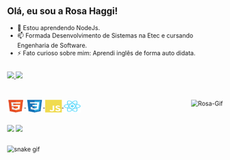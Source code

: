 ## Olá, eu sou a Rosa Haggi!

- 🌱 Estou aprendendo NodeJs.
- 📫 Formada Desenvolvimento de Sistemas na Etec e cursando Engenharia de Software.
- ⚡ Fato curioso sobre mim: Aprendi inglês de forma auto didata.

##

<div>
  <a href="https://github.com/rosahaggi">
  <img height="150em" src="https://github-readme-stats.vercel.app/api?username=rosahaggi&show_icons=true&theme=radical&include_all_commits=true&count_private=true"/>
    <img height="150em" src="https://github-readme-stats.vercel.app/api/top-langs/?username=rosa&layout=compact&langs_count=7&theme=radical"/>
</div>

##

<div style="display: inline_block"><br>
   <img align="center" alt="Rosa-HTML" height="30" width="40" src="https://raw.githubusercontent.com/devicons/devicon/master/icons/html5/html5-original.svg">
   <img align="center" alt="Rosa-CSS" height="30" width="40" src="https://raw.githubusercontent.com/devicons/devicon/master/icons/css3/css3-original.svg">
   <img align="center" alt="Rosa-Js" height="30" width="40" src="https://raw.githubusercontent.com/devicons/devicon/master/icons/javascript/javascript-plain.svg">
   <img align="center" alt="Rosa-React" height="30" width="40" src="https://raw.githubusercontent.com/devicons/devicon/master/icons/react/react-original.svg">
   <img align="right" alt="Rosa-Gif" height="200" widht="200" src="https://i.picasion.com/pic92/01e9adf9d109ea4c9f15650a599a480d.gif">
</div>

##

<div> 
      <a href="https://instagram.com/miranhanatech?igshid=OGQ5ZDc2ODk2ZA==" target="_blank"><img src="https://img.shields.io/badge/-Instagram-%23E4405F?style=for-the-badge&logo=instagram&logoColor=white" target="_blank"></a>
     <a href="https://www.linkedin.com/in/rosalina-teixeira-oliveira/" target="_blank"><img src="https://img.shields.io/badge/-LinkedIn-%230077B5?style=for-the-badge&logo=linkedin&logoColor=white" target="_blank"></a>
</div>

##

![snake gif]((https://raw.githubusercontent.com/math97/math97/dd13ac8e706f9e41a946f1484761a29d51e6e6ce/github-contribution-grid-snake.svg))
